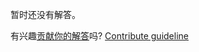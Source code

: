 
暂时还没有解答。

有兴趣[贡献你的解答](https://github.com/BFEdev/BFE.dev-solutions/blob/main/question/what-is-jwt-json-web-token_zh.md)吗? [Contribute guideline](https://github.com/BFEdev/BFE.dev-solutions#how-to-contribute)
